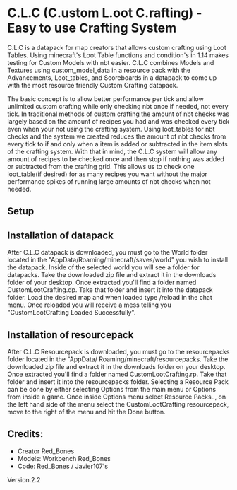 
# C.L.C (C.ustom L.oot C.rafting) - Easy to use Crafting System
C.L.C is a datapack for map creators that allows custom crafting using Loot Tables. Using minecraft's Loot Table functions and condition's in 1.14 makes testing for Custom Models with nbt easier. C.L.C combines Models and Textures using custom_model_data in a resource pack with the Advancements, Loot_tables, and Scoreboards in a datapack to come up with the most resource friendly Custom Crafting datapack.

The basic concept is to allow better performance per tick and allow unlimited custom crafting while only checking nbt once if needed, not every tick. In traditional methods of custom crafting the amount of nbt checks was largely based on the amount of recipes you had and was checked every tick even when your not using the crafting system. Using loot_tables for nbt checks and the system we created reduces the amount of nbt checks from every tick to if and only when a item is added or subtracted in the item slots of the crafting system. With that in mind, the C.L.C system will allow any amount of recipes to be checked once and then stop if nothing was added or subtracted from the crafting grid. This allows us to check one loot_table(if desired) for as many recipes you want without the major performance spikes of running large amounts of nbt checks when not needed.


##                                        Setup
##  Installation of datapack
After C.L.C datapack is downloaded, you must go to the World folder located in the "AppData/Roaming/minecraft/saves/world" you wish to install the datapack. Inside of the selected world you will see a folder for datapacks. Take the downloaded zip file and extract it in the downloads folder of your desktop. Once extracted you'll find a folder named CustomLootCrafting.dp. Take that folder and insert it into the datapack folder. Load the desired map and when loaded type /reload in the chat menu. Once reloaded you will receive a mess telling you "CustomLootCrafting Loaded Successfully". 

##  Installation of resourcepack
After C.L.C Resourcepack is downloaded, you must go to the resourcepacks folder located in the "AppData/ Roaming/minecraft/resourcepacks. Take the downloaded zip file and extract it in the downloads folder on your desktop. Once extracted you'll find a folder named CustomLootCrafting.rp. Take that folder and insert it into the resourcepacks folder. Selecting a Resource Pack can be done by either selecting Options from the main menu or Options from inside a game. Once inside Options menu select Resource Packs.., on the left hand side of the menu select the CustomLootCrafting resourcepack, move to the right of the menu and hit the Done button.






##  Credits:
- Creator Red_Bones
- Models: Workbench Red_Bones
- Code: Red_Bones / Javier107's

Version.2.2